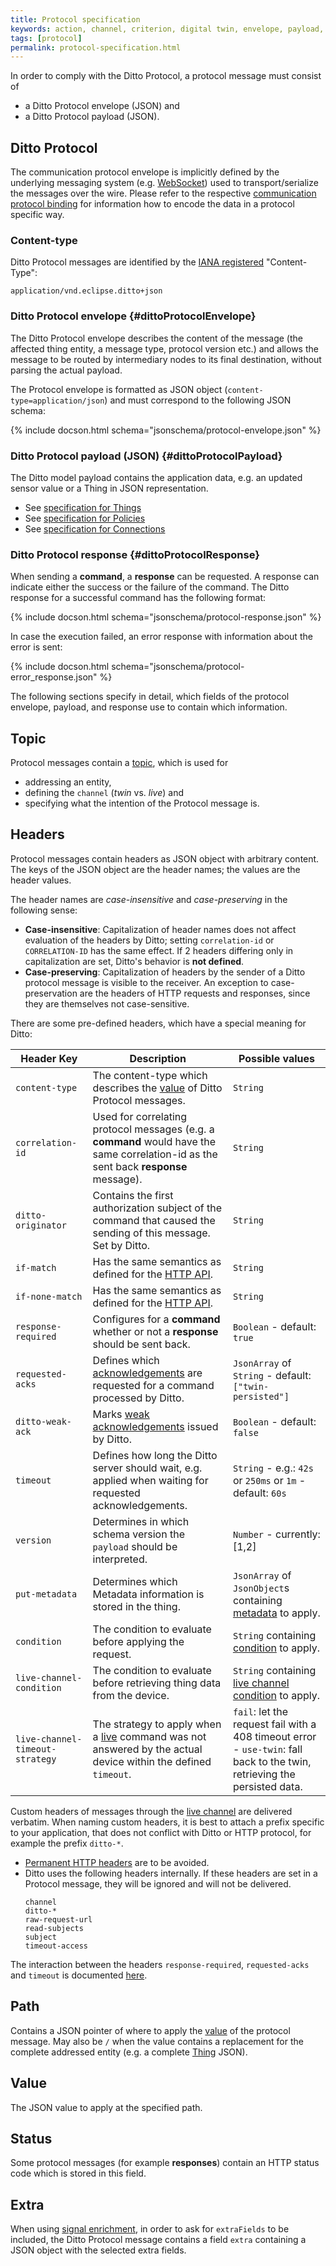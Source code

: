 ```yaml
---
title: Protocol specification
keywords: action, channel, criterion, digital twin, envelope, payload, protocol, specification, twin
tags: [protocol]
permalink: protocol-specification.html
---
```


In order to comply with the Ditto Protocol, a protocol message must consist of

* a Ditto Protocol envelope (JSON) and
* a Ditto Protocol payload (JSON).


## Ditto Protocol

The communication protocol envelope is implicitly defined by the underlying messaging system 
(e.g. [WebSocket](httpapi-protocol-bindings-websocket.html)) used to transport/serialize the messages over the wire.
Please refer to the respective [communication protocol binding](protocol-bindings.html) for information how to encode
the data in a protocol specific way.

### Content-type

Ditto Protocol messages are identified by the 
[IANA registered](https://www.iana.org/assignments/media-types/application/vnd.eclipse.ditto+json) "Content-Type":

```
application/vnd.eclipse.ditto+json
```

### Ditto Protocol envelope {#dittoProtocolEnvelope}

The Ditto Protocol envelope describes the content of the message (the affected thing entity, a message type, protocol
version etc.) and allows the message to be routed by intermediary nodes to its final destination, without parsing the
actual payload.

The Protocol envelope is formatted as JSON object (`content-type=application/json`) and must correspond to the 
following JSON schema:

{% include docson.html schema="jsonschema/protocol-envelope.json" %}


### Ditto Protocol payload (JSON) {#dittoProtocolPayload}

The Ditto model payload contains the application data, e.g. an updated sensor value or a Thing in JSON representation.
 
* See [specification for Things](protocol-specification-things.html)
* See [specification for Policies](protocol-specification-policies.html) 
* See [specification for Connections](protocol-specification-connections.html) 


### Ditto Protocol response {#dittoProtocolResponse}

When sending a **command**, a **response** can be requested.
A response can indicate either the success or the failure of the command. 
The Ditto response for a successful command has the following format:

{% include docson.html schema="jsonschema/protocol-response.json" %}

In case the execution failed, an error response with information about the error is sent:

{% include docson.html schema="jsonschema/protocol-error_response.json" %}

The following sections specify in detail, which fields of the protocol envelope, payload, and response use to contain
which information.


## Topic

Protocol messages contain a [topic](protocol-specification-topic.html), which is used for
* addressing an entity,
* defining the `channel` (*twin* vs. *live*) and
* specifying what the intention of the Protocol message is.

## Headers

Protocol messages contain headers as JSON object with arbitrary content.
The keys of the JSON object are the header names; the values are the header values.

The header names are *case-insensitive* and *case-preserving* in the following sense:
- **Case-insensitive**: Capitalization of header names does not affect evaluation of the headers by Ditto;
setting `correlation-id` or `CORRELATION-ID` has the same effect. If 2 headers differing only in capitalization
are set, Ditto's behavior is **not defined**.
- **Case-preserving**: Capitalization of headers by the sender of a Ditto protocol message is visible to the receiver.
An exception to case-preservation are the headers of HTTP requests and responses,
since they are themselves not case-sensitive.

There are some pre-defined headers, which have a special meaning for Ditto:

| Header Key                      | Description                                                                                                                        | Possible values                                                                                                                |
|---------------------------------|------------------------------------------------------------------------------------------------------------------------------------|--------------------------------------------------------------------------------------------------------------------------------|
| `content-type`                  | The content-type which describes the [value](#value) of Ditto Protocol messages.                                                   | `String`                                                                                                                       |
| `correlation-id`                | Used for correlating protocol messages (e.g. a **command** would have the same correlation-id as the sent back **response** message). | `String`                                                                                                                       |
| `ditto-originator`              | Contains the first authorization subject of the command that caused the sending of this message. Set by Ditto.                     | `String`                                                                                                                       |
| `if-match`                      | Has the same semantics as defined for the [HTTP API](httpapi-concepts.html#conditional-requests).                                  | `String`                                                                                                                       |
| `if-none-match`                 | Has the same semantics as defined for the [HTTP API](httpapi-concepts.html#conditional-requests).                                  | `String`                                                                                                                       |
| `response-required`             | Configures for a **command** whether or not a **response** should be sent back.                                                    | `Boolean` - default: `true`                                                                                                    |
| `requested-acks`                | Defines which [acknowledgements](basic-acknowledgements.html) are requested for a command processed by Ditto.                      | `JsonArray` of `String` - default: `["twin-persisted"]`                                                                        |
| `ditto-weak-ack`                | Marks [weak acknowledgements](basic-acknowledgements.html) issued by Ditto.                                                        | `Boolean` - default: `false`                                                                                                   |
| `timeout`                       | Defines how long the Ditto server should wait, e.g. applied when waiting for requested acknowledgements.                           | `String` - e.g.: `42s` or `250ms` or `1m` - default: `60s`                                                                     |
| `version`                       | Determines in which schema version the `payload` should be interpreted.                                                            | `Number` - currently: \[1,2\]                                                                                                  |
| `put-metadata`                  | Determines which Metadata information is stored in the thing.                                                                      | `JsonArray` of `JsonObject`s containing [metadata](basic-metadata.html) to apply.                                              |
| `condition`                     | The condition to evaluate before applying the request.                                                                             | `String` containing [condition](basic-conditional-requests.html) to apply.                                                     |
| `live-channel-condition`        | The condition to evaluate before retrieving thing data from the device.                                                            | `String` containing [live channel condition](basic-conditional-requests.html#live-channel-condition) to apply.                 |
| `live-channel-timeout-strategy` | The strategy to apply when a [live](protocol-twinlive.html#live) command was not answered by the actual device within the defined `timeout`.                  | `fail`: let the request fail with a 408 timeout error - `use-twin`: fall back to the twin, retrieving the persisted data. |

Custom headers of messages through the [live channel](protocol-twinlive.html#live) are delivered verbatim. When naming 
custom headers, it is best to attach a prefix specific to your application, that does not conflict with Ditto or
HTTP protocol, for example the prefix `ditto-*`.
* [Permanent HTTP headers](https://www.iana.org/assignments/message-headers/message-headers.xml) are to be avoided.
* Ditto uses the following headers internally. If these headers are set in a Protocol message, they will be ignored 
  and will not be delivered.
  ```
  channel
  ditto-*
  raw-request-url
  read-subjects
  subject
  timeout-access
  ```

The interaction between the headers `response-required`, `requested-acks` and `timeout` is documented
[here](basic-acknowledgements.html#interaction-between-headers).


## Path

Contains a JSON pointer of where to apply the [value](#value) of the protocol message.
May also be `/` when the value contains a replacement for the complete addressed entity (e.g. a complete
[Thing](basic-thing.html) JSON).

## Value

The JSON value to apply at the specified path.

## Status

Some protocol messages (for example **responses**) contain an HTTP status code which is stored in this field.

## Extra

When using [signal enrichment](basic-enrichment.html), in order to ask for `extraFields` to be included, the
Ditto Protocol message contains a field `extra` containing a JSON object with the selected extra fields.

